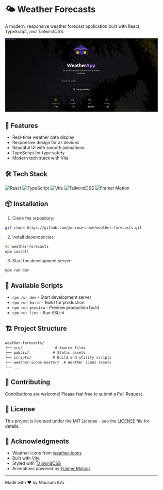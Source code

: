 # 🌤️ Weather Forecasts

A modern, responsive weather forecast application built with React, TypeScript, and TailwindCSS.

![Weather Forecasts Preview](public/preview.png)

## 🚀 Features

- Real-time weather data display
- Responsive design for all devices
- Beautiful UI with smooth animations
- TypeScript for type safety
- Modern tech stack with Vite

## 🛠️ Tech Stack

![React](https://img.shields.io/badge/React-18.3.1-blue?logo=react)
![TypeScript](https://img.shields.io/badge/TypeScript-5.5.3-blue?logo=typescript)
![Vite](https://img.shields.io/badge/Vite-6.2.3-purple?logo=vite)
![TailwindCSS](https://img.shields.io/badge/TailwindCSS-3.4.1-38B2AC?logo=tailwind-css)
![Framer Motion](https://img.shields.io/badge/Framer%20Motion-12.6.2-black?logo=framer)

## 📦 Installation

1. Clone the repository:
```bash
git clone https://github.com/yourusername/weather-forecasts.git
```

2. Install dependencies:
```bash
cd weather-forecasts
npm install
```

3. Start the development server:
```bash
npm run dev
```

## 🚀 Available Scripts

- `npm run dev` - Start development server
- `npm run build` - Build for production
- `npm run preview` - Preview production build
- `npm run lint` - Run ESLint

## 🏗️ Project Structure

```
weather-forecasts/
├── src/               # Source files
├── public/           # Static assets
├── scripts/          # Build and utility scripts
├── weather-icons-master/  # Weather icons assets
└── ...
```

## 🤝 Contributing

Contributions are welcome! Please feel free to submit a Pull Request.

## 📝 License

This project is licensed under the MIT License - see the [LICENSE](LICENSE) file for details.

## 🙏 Acknowledgments

- Weather icons from [weather-icons](https://github.com/erikflowers/weather-icons)
- Built with [Vite](https://vitejs.dev/)
- Styled with [TailwindCSS](https://tailwindcss.com/)
- Animations powered by [Framer Motion](https://www.framer.com/motion/)

---

Made with ❤️ by Mausam KAr 